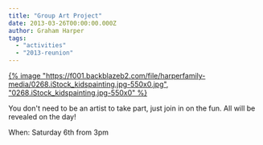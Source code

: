 ```yaml
---
title: "Group Art Project"
date: 2013-03-26T00:00:00.000Z
author: Graham Harper
tags:
  - "activities"
  - "2013-reunion"
---
```


[{% image "https://f001.backblazeb2.com/file/harperfamily-media/0268.iStock_kidspainting.jpg-550x0.jpg", "0268.iStock_kidspainting.jpg-550x0" %}](https://f001.backblazeb2.com/file/harperfamily-media/0268.iStock_kidspainting.jpg-550x0.jpg)

You don't need to be an artist to take part, just join in on the fun. All will be revealed on the day!

When: Saturday 6th from 3pm
